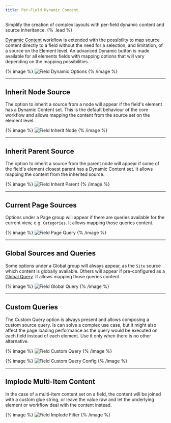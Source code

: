 ```yaml
---
title: Per-Field Dynamic Content
---
```


Simplify the creation of complex layouts with per-field dynamic content and source inheritance. {% .lead %}

[Dynamic Content](https://yootheme.com/support/yootheme-pro/joomla/dynamic-content) workflow is extended with the possibility to map source content directly to a field without the need for a selection, and limitation, of a source on the Element level. An advanced Dynamic button is made available for all elements fields with mapping options that will vary depending on the mapping possibilities.

{% image %}
![Field Dynamic Options](/assets/ytp/dynamic/field-dynamic-options.webp)
{% /image %}

---

## Inherit Node Source

The option to inherit a source from a node will appear if the field's element has a Dynamic Content set. This is the default behaviour of the core workflow and allows mapping the content from the source set on the element level.

{% image %}
![Field Inherit Node](/assets/ytp/dynamic/field-inherit-node.webp)
{% /image %}

---

## Inherit Parent Source

The option to inherit a source from the parent node will appear if some of the field's element closest parent has a Dynamic Content set. It allows mapping the content from the inherited source.

{% image %}
![Field Inherit Parent](/assets/ytp/dynamic/field-inherit-parent.webp)
{% /image %}

---

## Current Page Sources

Options under a Page group will appear if there are queries available for the current view, e.g. `Categories`. It allows mapping those queries content.

{% image %}
![Field Page Query](/assets/ytp/dynamic/field-page-query.webp)
{% /image %}

---

## Global Sources and Queries

Some options under a Global group will always appear, as the `Site` source which content is globally available. Others will appear if pre-configured as a [Global Query](../global-queries). It allows mapping those queries content.

{% image %}
![Field Global Query](/assets/ytp/dynamic/field-global-query.webp)
{% /image %}

---

## Custom Queries

The Custom Query option is always present and allows composing a custom source query. Is can solve a complex use case, but it might also affect the page loading performance as the query would be executed on each field instead of each element. Use it only when there is no other alternative.

{% image %}
![Field Custom Query](/assets/ytp/dynamic/field-custom-query.webp)
{% /image %}

{% image %}
![Field Custom Query Config](/assets/ytp/dynamic/field-custom-query-config.webp)
{% /image %}

---

## Implode Multi-Item Content

In the case of a multi-item content set on a field, the content will be joined with a custom glue string, or leave the value raw and let the underlying element or workflow deal with the content instead.

{% image %}
![Field Implode Filter](/assets/ytp/dynamic/field-filter-implode.webp)
{% /image %}
